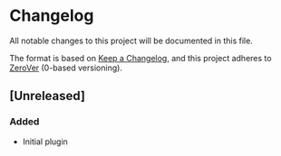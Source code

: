 # Changelog

All notable changes to this project will be documented in this file.

The format is based on [Keep a Changelog](https://keepachangelog.com/en/1.0.0/),
and this project adheres to [ZeroVer](https://0ver.org/) (0-based versioning).

## [Unreleased]

### Added
- Initial plugin